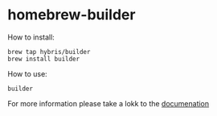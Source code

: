 # homebrew-builder
How to install:

```
brew tap hybris/builder
brew install builder
```

How to use:

```
builder
```

For more information please take a lokk to the <a href="https://devportal.yaas.io/tools/builder/index.html#HowtoCreateaUIModuleUsingtheBuilderSDKCLI">documenation</a>